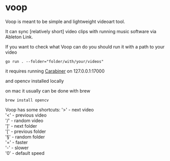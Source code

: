 # voop

Voop is meant to be simple and lightweight videoart tool.

It can sync [relatively short] video clips with running music software via Ableton Link.

If you want to check what Voop can do you should run it with a path to your video

```
go run . --folder="folder/with/your/videos"
```

it requires running [Carabiner](https://github.com/Deep-Symmetry/carabiner) on 127.0.0.1:17000

and opencv installed locally

on mac it usually can be done with brew
```
brew install opencv
```

Voop has some shortcuts:
'>' - next video<br/>
'<' - previous video<br/>
'/' - random video<br/>
']' - next folder<br/>
'[' - previous folder<br/>
'§' - random folder<br/>
'=' - faster<br/>
'-' - slower<br/>
'0' - default speed<br/>